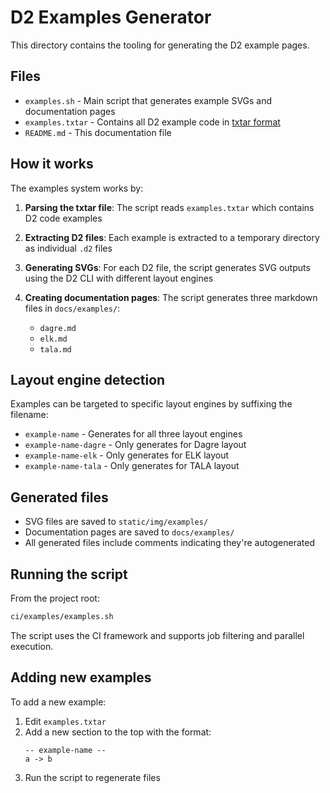 # D2 Examples Generator

This directory contains the tooling for generating the D2 example pages.

## Files

- `examples.sh` - Main script that generates example SVGs and documentation pages
- `examples.txtar` - Contains all D2 example code in [txtar format](https://pkg.go.dev/golang.org/x/tools/txtar)
- `README.md` - This documentation file

## How it works

The examples system works by:

1. **Parsing the txtar file**: The script reads `examples.txtar` which contains D2 code examples

2. **Extracting D2 files**: Each example is extracted to a temporary directory as individual `.d2` files

3. **Generating SVGs**: For each D2 file, the script generates SVG outputs using the D2 CLI with different layout engines

4. **Creating documentation pages**: The script generates three markdown files in `docs/examples/`:
   - `dagre.md`
   - `elk.md`
   - `tala.md`

## Layout engine detection

Examples can be targeted to specific layout engines by suffixing the filename:

- `example-name` - Generates for all three layout engines
- `example-name-dagre` - Only generates for Dagre layout
- `example-name-elk` - Only generates for ELK layout
- `example-name-tala` - Only generates for TALA layout

## Generated files

- SVG files are saved to `static/img/examples/`
- Documentation pages are saved to `docs/examples/`
- All generated files include comments indicating they're autogenerated

## Running the script

From the project root:

```bash
ci/examples/examples.sh
```

The script uses the CI framework and supports job filtering and parallel execution.

## Adding new examples

To add a new example:

1. Edit `examples.txtar`
2. Add a new section to the top with the format:
   ```
   -- example-name --
   a -> b
   ```
3. Run the script to regenerate files
